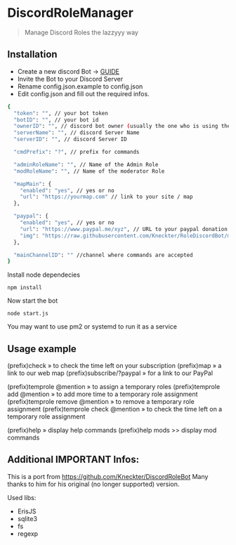 # DiscordRoleManager
> Manage Discord Roles the lazzyyy way


## Installation

- Create a new discord Bot -> [GUIDE](https://discordpy.readthedocs.io/en/latest/discord.html)
- Invite the Bot to your Discord Server
- Rename config.json.example to config.json
- Edit config.json and fill out the required infos.


```sh
{
  "token": "", // your bot token
  "botID": "", // your bot id
  "ownerID": "", // discord bot owner (usually the one who is using the bot)
  "serverName": "", // discord Server Name
  "serverID": "", // discord Server ID

  "cmdPrefix": "?", // prefix for commands

  "adminRoleName": "", // Name of the Admin Role
  "modRoleName": "", // Name of the moderator Role

  "mapMain": {
    "enabled": "yes", // yes or no
    "url": "https://yourmap.com" // link to your site / map
  },

  "paypal": {
    "enabled": "yes", // yes or no
    "url": "https://www.paypal.me/xyz", // URL to your paypal donation site
    "img": "https://raw.githubusercontent.com/Kneckter/RoleDiscordBot/master/paypal_icon.jpg"
  },

  "mainChannelID": "" //channel where commands are accepted
}

```
Install node dependecies

```
npm install
```

Now start the bot

```
node start.js
```

You may want to use pm2 or systemd to run it as a service

## Usage example

(prefix)check » to check the time left on your subscription
(prefix)map » a link to our web map
(prefix)subscribe/?paypal » for a link to our PayPal

(prefix)temprole @mention <DAYS> <ROLE-NAME> » to assign a temporary roles
(prefix)temprole add @mention <DAYS> » to add more time to a temporary role assignment
(prefix)temprole remove @mention » to remove a temporary role assignment
(prefix)temprole check @mention » to check the time left on a temporary role assignment

(prefix)help » display help commands
(prefix)help mods >> display mod commands




## Additional IMPORTANT Infos:
This is a port from https://github.com/Kneckter/DiscordRoleBot
Many thanks to him for his original (no longer supported) version.

Used libs:
- ErisJS
- sqlite3
- fs
- regexp

